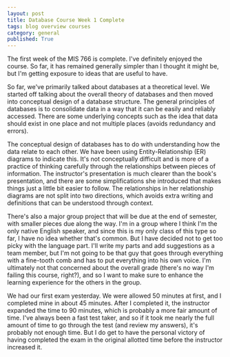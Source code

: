 ```yaml
---
layout: post
title: Database Course Week 1 Complete
tags: blog overview courses
category: general
published: True
---
```


The first week of the MIS 766 is complete. I've definitely enjoyed the course. So far, it has remained generally simpler than I thought it might be, but I'm getting exposure to ideas that are useful to have.

So far, we've primarily talked about databases at a theoretical level. We started off talking about the overall theory of databases and then moved into conceptual design of a database structure. The general principles of databases is to consolidate data in a way that it can be easily and reliably accessed. There are some underlying concepts such as the idea that data should exist in one place and not multiple places (avoids redundancy and errors).

The conceptual design of databases has to do with understanding how the data relate to each other. We have been using Entity-Relationship (ER) diagrams to indicate this. It's not conceptually difficult and is more of a practice of thinking carefully through the relationships between pieces of information. The instructor's presentation is much clearer than the book's presentation, and there are some simplifications she introduced that makes things just a little bit easier to follow. The relationships in her relationship diagrams are not split into two directions, which avoids extra writing and definitions that can be understood through context.

There's also a major group project that will be due at the end of semester, with smaller pieces due along the way. I'm in a group where I think I'm the only native English speaker, and since this is my only class of this type so far, I have no idea whether that's common. But I have decided not to get too picky with the language part. I'll write my parts and add suggestions as a team member, but I'm not going to be that guy that goes through everything with a fine-tooth comb and has to put everything into his own voice. I'm ultimately not that concerned about the overall grade (there's no way I'm failing this course, right?), and so I want to make sure to enhance the learning experience for the others in the group.

We had our first exam yesterday. We were allowed 50 minutes at first, and I completed mine in about 45 minutes. After I completed it, the instructor expanded the time to 90 minutes, which is probably a more fair amount of time. I've always been a fast test taker, and so if it took me nearly the full amount of time to go through the test (and review my answers), it's probably not enough time. But I do get to have the personal victory of having completed the exam in the original allotted time before the instructor increased it.
